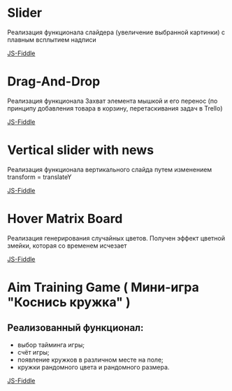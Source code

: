 # Slider

 Реализация функционала слайдера (увеличение выбранной картинки) с плавным всплытием надписи
 
 [JS-Fiddle](https://jsfiddle.net/anastasiya025/jwz4ghv0/2/)

 # Drag-And-Drop

 Реализация функционала Захват элемента мышкой и его перенос (по принципу добавления товара в корзину, перетаскивания задач в  Trello)
 
 [JS-Fiddle](https://jsfiddle.net/anastasiya025/g021xLsk/)

 # Vertical slider with news

 Реализация функционала вертикального слайда путем изменением transform = translateY

 [JS-Fiddle](https://jsfiddle.net/anastasiya025/vsfhwu50/4/)
 
# Hover Matrix Board
 
Реализация генерирования случайных цветов. Получен эффект цветной змейки, которая со временем исчезает

[JS-Fiddle](https://jsfiddle.net/anastasiya025/feocn34s/1/)

# Aim Training Game ( Мини-игра "Коснись кружка" )
## Реализованный функционал:
* выбор тайминга игры;
* счёт игры;
* появление кружков в различном месте на поле;
* кружки рандомного цвета и рандомного размера.

[JS-Fiddle](https://jsfiddle.net/anastasiya025/byu13rmk/1/)